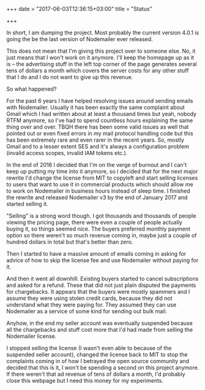 +++
date = "2017-06-03T12:36:15+03:00"
title = "Status"

+++

In short, I am dumping the project. Most probably the current version 4.0.1 is going the be the last version of Nodemailer ever released.

This does not mean that I'm giving this project over to someone else. No, it just means that I won't work on it anymore. I'll keep the homepage up as it is – the advertising stuff in the left top corner of the page generates several tens of dollars a month which covers the server costs for any other stuff that I do and I do not want to give up this revenue.

So what happened?

For the past 6 years I have helped resolving issues around sending emails with Nodemailer. Usually it has been exactly the same complaint about Gmail which I had written about at least a thousand times but yeah, nobody RTFM anymore, so I've had to spend countless hours explaining the same thing over and over. TBQH there has been some valid issues as well that pointed out or even fixed errors in my mail protocol handling code but this has been extremely rare and even rarer in the recent years. So, mostly Gmail and to a lesser extent SES and it's always a configuration problem (invalid access scopes, invalid IAM tokens etc.).

In the end of 2016 I decided that I'm on the verge of burnout and I can't keep up putting my time into it anymore, so I decided that for the next major rewrite I'd change the license from MIT to copyleft and start selling licenses to users that want to use it in commercial products which should allow me to work on Nodemailer in business hours instead of sleep time. I finished the rewrite and released Nodemailer v3 by the end of January 2017 and started selling it.

"Selling" is a strong word though. I got thousands and thousands of people viewing the pricing page, there were even a couple of people actually buying it, so things seemed nice. The buyers preferred monthly payment option so there weren't so much revenue coming in, maybe just a couple of hundred dollars in total but that's better than zero.

Then I started to have a massive amount of emails coming in asking for advice of how to skip the license fee and use Nodemailer without paying for it.

And then it went all downhill. Existing buyers started to cancel subscriptions and asked for a refund. These that did not just plain disputed the payments for chargebacks. It appears that the buyers were mostly spammers and I assume they were using stolen credit cards, because they did not understand what they were paying for. They assumed they can use Nodemailer as a service of some kind for sending out bulk mail.

Anyhow, in the end my seller account was eventually suspended because all the chargebacks and stuff cost more that I'd had made from selling the Nodemailer license.

I stopped selling the license (I wasn't even able to because of the suspended seller account), changed the license back to MIT to stop the complaints coming in of how I betrayed the open source community and decided that this is it, I won't be spending a second on this project anymore. If there weren't that ad revenue of tens of dollars a month, I'd probably close this webpage but I need this money for my experiments.
